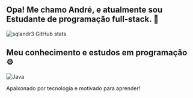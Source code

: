 ## Opa! Me chamo André, e atualmente sou Estudante de programação full-stack. 👋

![sqlandr3 GitHub stats](https://github-readme-stats.vercel.app/api?username=sqlandr3&show_icons=true&theme=tokyonight)

## Meu conhecimento e estudos em programação ⚙️
  ![Java](https://img.shields.io/badge/Java-ED8B00?style=for-the-badge&logo=openjdk&logoColor=white)
  
Apaixonado por tecnologia e motivado para aprender!
</div>

